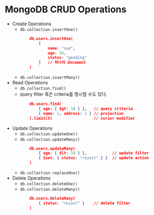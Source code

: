 # MongoDB CRUD Operations

- Create Operations
    - `db.collection.insertOne()`
        ```json
            db.users.insertOne(
                {
                    name: "sue",
                    age: 26,
                    status: "pending"
                }   // 하나의 document
            )
        ```
    - `db.collection.insertMany()`
- Read Operations
    - `db.collection.find()`
    - query filter 혹은 criteria를 명시할 수도 있다.
        ```json
            db.users.find(
                { age: { $gt: 18 } },   // query criteria
                { name: 1, address: 1 } // projection
            ).limit(5)                  // cursor modifier
        ```
- Update Operations
    - `db.collection.updateOne()`
    - `db.collection.updateMany()`
        ```json
            db.users.updateMany(
                { age: { $lt: 18 } },           // update filter
                { $set: { status: "reject" } }  // update action
            )
        ```
    - `db.collection.replaceOne()`
- Delete Operations
    - `db.collection.deleteOne()`
    - `db.collection.deleteMany()`
        ```json
            db.users.deleteMany(
                { status: "reject" }    // delete filter
            )
        ```